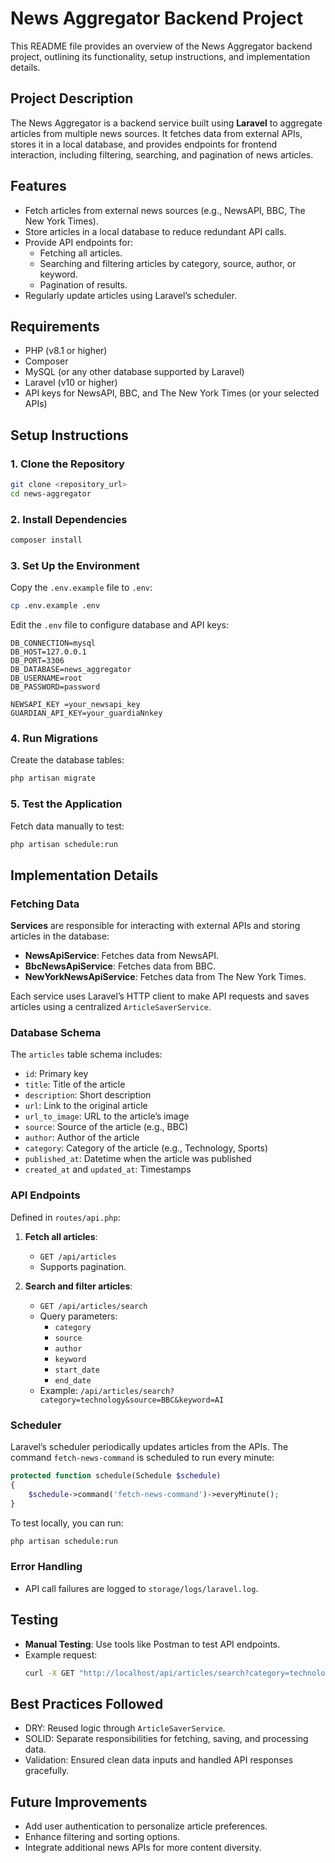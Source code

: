 # News Aggregator Backend Project

This README file provides an overview of the News Aggregator backend project, outlining its functionality, setup instructions, and implementation details.

## **Project Description**

The News Aggregator is a backend service built using **Laravel** to aggregate articles from multiple news sources. It fetches data from external APIs, stores it in a local database, and provides endpoints for frontend interaction, including filtering, searching, and pagination of news articles.

## **Features**
- Fetch articles from external news sources (e.g., NewsAPI, BBC, The New York Times).
- Store articles in a local database to reduce redundant API calls.
- Provide API endpoints for:
  - Fetching all articles.
  - Searching and filtering articles by category, source, author, or keyword.
  - Pagination of results.
- Regularly update articles using Laravel’s scheduler.

## **Requirements**

- PHP (v8.1 or higher)
- Composer
- MySQL (or any other database supported by Laravel)
- Laravel (v10 or higher)
- API keys for NewsAPI, BBC, and The New York Times (or your selected APIs)

## **Setup Instructions**

### 1. Clone the Repository
```bash
git clone <repository_url>
cd news-aggregator
```

### 2. Install Dependencies
```bash
composer install
```

### 3. Set Up the Environment
Copy the `.env.example` file to `.env`:
```bash
cp .env.example .env
```
Edit the `.env` file to configure database and API keys:
```env
DB_CONNECTION=mysql
DB_HOST=127.0.0.1
DB_PORT=3306
DB_DATABASE=news_aggregator
DB_USERNAME=root
DB_PASSWORD=password

NEWSAPI_KEY =your_newsapi_key
GUARDIAN_API_KEY=your_guardiaNnkey
```

### 4. Run Migrations
Create the database tables:
```bash
php artisan migrate
```

### 5. Test the Application
Fetch data manually to test:
```bash
php artisan schedule:run
```

## **Implementation Details**

### **Fetching Data**

**Services** are responsible for interacting with external APIs and storing articles in the database:
- **NewsApiService**: Fetches data from NewsAPI.
- **BbcNewsApiService**: Fetches data from BBC.
- **NewYorkNewsApiService**: Fetches data from The New York Times.

Each service uses Laravel’s HTTP client to make API requests and saves articles using a centralized `ArticleSaverService`.

### **Database Schema**
The `articles` table schema includes:
- `id`: Primary key
- `title`: Title of the article
- `description`: Short description
- `url`: Link to the original article
- `url_to_image`: URL to the article’s image
- `source`: Source of the article (e.g., BBC)
- `author`: Author of the article
- `category`: Category of the article (e.g., Technology, Sports)
- `published_at`: Datetime when the article was published
- `created_at` and `updated_at`: Timestamps

### **API Endpoints**
Defined in `routes/api.php`:

1. **Fetch all articles**:
   - `GET /api/articles`
   - Supports pagination.

2. **Search and filter articles**:
   - `GET /api/articles/search`
   - Query parameters:
     - `category`
     - `source`
     - `author`
     - `keyword`
     - `start_date`
     - `end_date`
   - Example: `/api/articles/search?category=technology&source=BBC&keyword=AI`

### **Scheduler**
Laravel’s scheduler periodically updates articles from the APIs. The command `fetch-news-command` is scheduled to run every minute:
```php
protected function schedule(Schedule $schedule)
{
    $schedule->command('fetch-news-command')->everyMinute();
}
```

To test locally, you can run:
```bash
php artisan schedule:run
```

### **Error Handling**
- API call failures are logged to `storage/logs/laravel.log`.

## **Testing**

- **Manual Testing**: Use tools like Postman to test API endpoints.
- Example request:
  ```bash
  curl -X GET "http://localhost/api/articles/search?category=technology" -H "Accept: application/json"
  ```

## **Best Practices Followed**
- DRY: Reused logic through `ArticleSaverService`.
- SOLID: Separate responsibilities for fetching, saving, and processing data.
- Validation: Ensured clean data inputs and handled API responses gracefully.

## **Future Improvements**
- Add user authentication to personalize article preferences.
- Enhance filtering and sorting options.
- Integrate additional news APIs for more content diversity.
